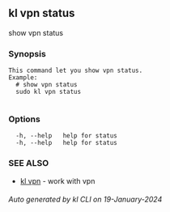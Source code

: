 ## kl vpn status

show vpn status

### Synopsis

```
This command let you show vpn status.
Example:
  # show vpn status
  sudo kl vpn status
	
```

### Options

```
  -h, --help   help for status
  -h, --help   help for status
```

### SEE ALSO

* [kl vpn](kl_vpn.md)  - work with vpn

###### Auto generated by kl CLI on 19-January-2024
